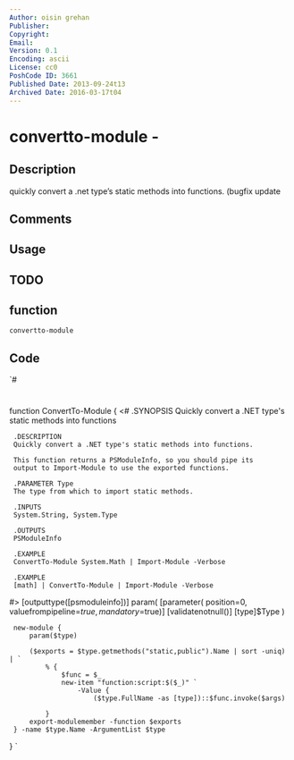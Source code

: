 ```yaml
---
Author: oisin grehan
Publisher: 
Copyright: 
Email: 
Version: 0.1
Encoding: ascii
License: cc0
PoshCode ID: 3661
Published Date: 2013-09-24t13
Archived Date: 2016-03-17t04
---
```


# convertto-module - 

## Description

quickly convert a .net type’s static methods into functions. (bugfix update

## Comments



## Usage



## TODO



## function

`convertto-module`

## Code

`#
 #
 function ConvertTo-Module {
 <#
     .SYNOPSIS
     Quickly convert a .NET type's static methods into functions
 
     .DESCRIPTION
     Quickly convert a .NET type's static methods into functions.
     
     This function returns a PSModuleInfo, so you should pipe its
     output to Import-Module to use the exported functions.
 
     .PARAMETER Type
     The type from which to import static methods. 
 
     .INPUTS
     System.String, System.Type
 
     .OUTPUTS
     PSModuleInfo
 
     .EXAMPLE
     ConvertTo-Module System.Math | Import-Module -Verbose
 
     .EXAMPLE
     [math] | ConvertTo-Module | Import-Module -Verbose
 
 #>
     [outputtype([psmoduleinfo])]
     param(
         [parameter(
             position=0,
             valuefrompipeline=$true,
             mandatory=$true)]
         [validatenotnull()]
         [type]$Type
     )
 
     new-module {
         param($type)
          
         ($exports = $type.getmethods("static,public").Name | sort -uniq) | `
             % {
                 $func = $_
                 new-item "function:script:$($_)" `
                     -Value {
                         ($type.FullName -as [type])::$func.invoke($args)
 
             }
         export-modulemember -function $exports
     } -name $type.Name -ArgumentList $type
 }
`

